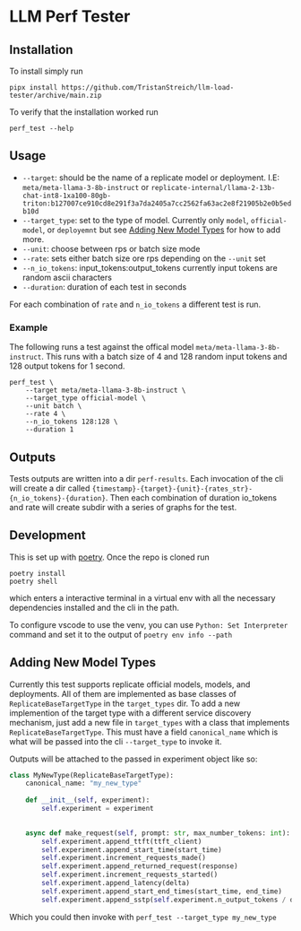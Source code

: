 # LLM Perf Tester



## Installation
To install simply run
```shell
pipx install https://github.com/TristanStreich/llm-load-tester/archive/main.zip
```
To verify that the installation worked run
```shell
perf_test --help
```

## Usage

* `--target`: should be the name of a replicate model or deployment. I.E: `meta/meta-llama-3-8b-instruct` or `replicate-internal/llama-2-13b-chat-int8-1xa100-80gb-triton:b127007ce910cd8e291f3a7da2405a7cc2562fa63ac2e8f21905b2e0b5edb10d`
* `--target_type`: set to the type of model. Currently only `model`, `official-model`, or `deployemnt` but see [Adding New Model Types](#adding-new-model-types) for how to add more.
* `--unit`: choose between rps or batch size mode
* `--rate`: sets either batch size ore rps depending on the `--unit` set
* `--n_io_tokens`: input_tokens:output_tokens currently input tokens are random ascii characters
* `--duration`: duration of each test in seconds

For each combination of `rate` and `n_io_tokens` a different test is run.


### Example

The following runs a test against the offical model `meta/meta-llama-3-8b-instruct`. This runs with a batch size of 4 and 128 random input tokens and 128 output tokens for 1 second.

```shell
perf_test \
    --target meta/meta-llama-3-8b-instruct \
    --target_type official-model \
    --unit batch \
    --rate 4 \
    --n_io_tokens 128:128 \
    --duration 1
```

## Outputs

Tests outputs are written into a dir `perf-results`. Each invocation of the cli will create a dir called `{timestamp}-{target}-{unit}-{rates_str}-{n_io_tokens}-{duration}`. Then each combination of duration io_tokens and rate will create subdir with a series of graphs for the test.

## Development

This is set up with [poetry](https://python-poetry.org/). Once the repo is cloned run
```shell
poetry install
poetry shell
```
which enters a interactive terminal in a virtual env with all the necessary dependencies installed and the cli in the path.

To configure vscode to use the venv, you can use `Python: Set Interpreter` command and set it to the output of `poetry env info --path`


## Adding New Model Types


Currently this test supports replicate official models, models, and deployments. All of them are implemented as base classes of `ReplicateBaseTargetType` in the `target_types` dir. To add a new implemention of the target type with a different service discovery mechanism, just add a new file in `target_types` with a class that implements `ReplicateBaseTargetType`. This must have a field `canonical_name` which is what will be passed into the cli `--target_type` to invoke it.


Outputs will be attached to the passed in experiment object like so:


```python
class MyNewType(ReplicateBaseTargetType):
    canonical_name: "my_new_type"
    
    def __init__(self, experiment):
        self.experiment = experiment

    
    async def make_request(self, prompt: str, max_number_tokens: int):
        self.experiment.append_ttft(ttft_client)
        self.experiment.append_start_time(start_time)
        self.experiment.increment_requests_made()
        self.experiment.append_returned_request(response)
        self.experiment.increment_requests_started()
        self.experiment.append_latency(delta)
        self.experiment.append_start_end_times(start_time, end_time)
        self.experiment.append_sstp(self.experiment.n_output_tokens / delta)
```


Which you could then invoke with `perf_test --target_type my_new_type`